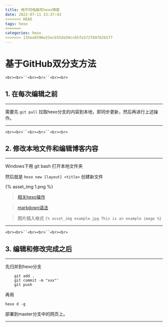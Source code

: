 ```yaml
---
title: 用不同电脑写hexo博客
date: 2022-07-11 23:37:43
<<<<<<< HEAD
tags: hexo
=======
categories: hexo
>>>>>>> 135ea8596e25ecb55da50cc65fe372f69762b577
---
```

# 基于GitHub双分支方法

`<br><br>``<br><br>``<br><br>`

## 1. 在每次编辑之前

---

需要先 `git pull` 拉取hexo分支的内容到本地，即同步更新，然后再进行上述操作。

---

`<br><br>``<br><br>``<br><br>`

## 2. 修改本地文件和编辑博客内容

---

Windows下用 git bash 打开本地文件夹

然后就是 `hexo new [layout] <title>` 创建新文件

{% asset_img 1.png %}

> [相关hexo操作](https://zhuanlan.zhihu.com/p/156915260)

> [markdown语法](https://markdown.com.cn/basic-syntax/)

> 图片插入格式 `{% asset_img example.jpg This is an example image %}`

---

`<br><br>``<br><br>``<br><br>`

## 3. 编辑和修改完成之后

---

先归并到hexo分支

```
    git add .
    git commit -m "xxx"'
    git push
```

再用

 `hexo d -g`

 部署到master分支中的网页上。

---
